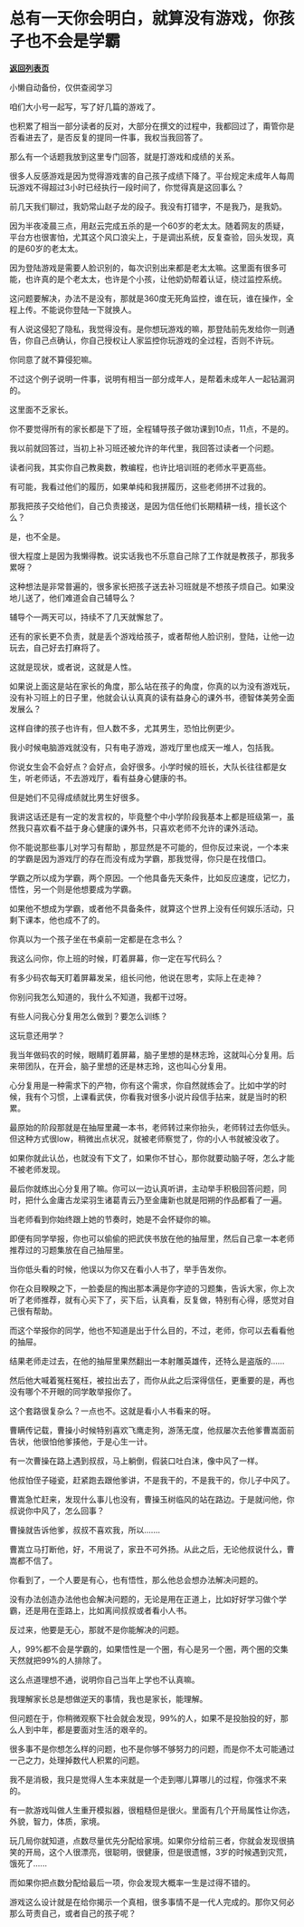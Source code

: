 # 总有一天你会明白，就算没有游戏，你孩子也不会是学霸

[**返回列表页**](/gzh/记忆承载)

小懒自动备份，仅供查阅学习

咱们大小号一起写，写了好几篇的游戏了。  

  

也积累了相当一部分读者的反对，大部分在撰文的过程中，我都回过了，甭管你是否看进去了，是否反复的提同一件事，我权当我回答了。

  

那么有一个话题我放到这里专门回答，就是打游戏和成绩的关系。  

  

很多人反感游戏是因为觉得游戏害的自己孩子成绩下降了。平台规定未成年人每周玩游戏不得超过3小时已经执行一段时间了，你觉得真是这回事么？  

  

前几天我们聊过，我奶常山赵子龙的段子。我没有打错字，不是我乃，是我奶。  

  

因为半夜凌晨三点，用赵云完成五杀的是一个60岁的老太太。随着网友的质疑，平台方也很害怕，尤其这个风口浪尖上，于是调出系统，反复查验，回头发现，真的是60岁的老太太。

  

因为登陆游戏是需要人脸识别的，每次识别出来都是老太太嘛。这里面有很多可能，也许真的是个老太太，也许是个小孩，让他奶奶帮着认证，绕过监控系统。

  

这问题要解决，办法不是没有，那就是360度无死角监控，谁在玩，谁在操作，全程上传。不能说你登陆一下就换人。  

  

有人说这侵犯了隐私，我觉得没有。是你想玩游戏的嘛，那登陆前先发给你一则通告，你自己点确认，你自己授权让人家监控你玩游戏的全过程，否则不许玩。  

  

你同意了就不算侵犯嘛。

  

不过这个例子说明一件事，说明有相当一部分成年人，是帮着未成年人一起钻漏洞的。  

  

这里面不乏家长。  

  

你不要觉得所有的家长都是下了班，全程辅导孩子做功课到10点，11点，不是的。

  

我以前就回答过，当初上补习班还被允许的年代里，我回答过读者一个问题。

  

读者问我，其实你自己教奥数，教编程，也许比培训班的老师水平更高些。

  

有可能，我看过他们的履历，如果单纯和我拼履历，这些老师拼不过我的。  

  

那我把孩子交给他们，自己负责接送，是因为信任他们长期精耕一线，擅长这个么？  

  

是，也不全是。

  

很大程度上是因为我懒得教。说实话我也不乐意自己除了工作就是教孩子，那我多累呀？  

  

这种想法是非常普遍的，很多家长把孩子送去补习班就是不想孩子烦自己。如果没地儿送了，他们难道会自己辅导么？

  

辅导个一两天可以，持续不了几天就懈怠了。

  

还有的家长更不负责，就是丢个游戏给孩子，或者帮他人脸识别，登陆，让他一边玩去，自己好去打麻将了。

  

这就是现状，或者说，这就是人性。

  

如果说上面这是站在家长的角度，那么站在孩子的角度，你真的以为没有游戏玩，没有补习班上的日子里，他就会认认真真的读有益身心的课外书，德智体美劳全面发展么？  

  

这样自律的孩子也许有，但人数不多，尤其男生，恐怕比例更少。  

  

我小时候电脑游戏就没有，只有电子游戏，游戏厅里也成天一堆人，包括我。  

  

你说女生会不会好点？会好点，会好很多。小学时候的班长，大队长往往都是女生，听老师话，不去游戏厅，看有益身心健康的书。  

  

但是她们不见得成绩就比男生好很多。

  

我讲这话还是有一定的发言权的，毕竟整个中小学阶段我基本上都是班级第一，虽然我只喜欢看不益于身心健康的课外书，只喜欢老师不允许的课外活动。  

  

你不能说那些事儿对学习有帮助 ，那显然是不可能的，但你反过来说，一个本来的学霸是因为游戏厅的存在而没有成为学霸，那我觉得，你只是在找借口。  

  

学霸之所以成为学霸，两个原因。一个他具备先天条件，比如反应速度，记忆力，悟性，另一个则是他想要成为学霸。  

  

如果他不想成为学霸，或者他不具备条件，就算这个世界上没有任何娱乐活动，只剩下课本，他也成不了的。

  

你真以为一个孩子坐在书桌前一定都是在念书么？  

  

我这么问你，你上班的时候，盯着屏幕，你一定在写代码么？

  

有多少码农每天盯着屏幕发呆，组长问他，他说在思考，实际上在走神？

  

你别问我怎么知道的，我什么不知道，我都干过呀。  

  

有些人问我心分复用怎么做到？要怎么训练？  

  

这玩意还用学？

  

我当年做码农的时候，眼睛盯着屏幕，脑子里想的是林志玲，这就叫心分复用。后来带团队，在开会，脑子里想的还是林志玲，这也叫心分复用。

  

心分复用是一种需求下的产物，你有这个需求，你自然就练会了。比如中学的时候，我有个习惯，上课看武侠，你看我对很多小说片段信手拈来，就是当时的积累。

  

最原始的阶段那就是在抽屉里藏一本书，老师转过来你抬头，老师转过去你低头。但这种方式很low，稍微出点状况，就被老师察觉了，你的小人书就被没收了。

  

如果你就此认怂，也就没有下文了，如果你不甘心，那你就要动脑子呀，怎么才能不被老师发现。  

  

最后你就练出心分复用了嘛。你可以一边认真听讲，主动举手积极回答问题，同时，把什么金庸古龙梁羽生诸葛青云乃至金庸新也就是阳朔的作品都看了一遍。  

  

当老师看到你始终跟上她的节奏时，她是不会怀疑你的嘛。  

  

即便有同学举报，你也可以偷偷的把武侠书放在他的抽屉里，然后自己拿一本老师推荐过的习题集放在自己抽屉里。

  

当你低头看的时候，他误以为你又在看小人书了，举手告发你。

  

你在众目睽睽之下，一脸委屈的掏出那本满是你字迹的习题集，告诉大家，你上次听了老师推荐，就有心买下了，买下后，认真看，反复做，特别有心得，感觉对自己很有帮助。

  

而这个举报你的同学，他也不知道是出于什么目的，不过，老师，你可以去看看他的抽屉。

  

结果老师走过去，在他的抽屉里果然翻出一本射雕英雄传，还特么是盗版的......

  

然后他大喊着冤枉冤枉，被拉出去了，而你从此之后深得信任，更重要的是，再也没有哪个不开眼的同学敢举报你了。  

  

这个套路很复杂么？一点也不。这就是看小人书看来的呀。  

  

曹瞒传记载，曹操小时候特别喜欢飞鹰走狗，游荡无度，他叔屡次去他爹曹嵩面前告状，他很怕他爹揍他，于是心生一计。

  

有一次曹操在路上遇到叔叔，马上躺倒，假装口吐白沫，像中风了一样。

  

他叔怕侄子碰瓷，赶紧跑去跟他爹讲，不是我干的，不是我干的，你儿子中风了。

  

曹嵩急忙赶来，发现什么事儿也没有，曹操玉树临风的站在路边。于是就问他，你叔说你中风了，怎么回事？

  

曹操就告诉他爹，叔叔不喜欢我，所以.......

  

曹嵩立马打断他，好，不用说了，家丑不可外扬。从此之后，无论他叔说什么，曹嵩都不信了。

  

你看到了，一个人要是有心，也有悟性，那么他总会想办法解决问题的。  

  

没有办法创造办法他也会解决问题的，无论是用在正道上，比如好好学习做个学霸，还是用在歪路上，比如离间叔叔或者看小人书。  

  

反过来，他要是无心，那就不是你能解决的问题。  

  

人，99%都不会是学霸的，如果悟性是一个圈，有心是另一个圈，两个圈的交集天然就把99%的人排除了。  

  

这么点道理想不通，说明你自己当年上学也不认真嘛。  

  

我理解家长总是想做逆天的事情，我也是家长，能理解。  

  

但问题在于，你稍微观察下社会就会发现，99%的人，如果不是投胎投的好，那么人到中年，都是要面对生活的艰辛的。

  

很多事不是你想怎么样的问题，也不是你够不够努力的问题，而是你不太可能通过一己之力，处理掉数代人积累的问题。  

  

我不是消极，我只是觉得人生本来就是一个走到哪儿算哪儿的过程，你强求不来的。  

  

有一款游戏叫做人生重开模拟器，很粗糙但是很火。里面有几个开局属性让你选，外貌，智力，体质，家境。

  

玩几局你就知道，点数尽量优先分配给家境。如果你分给前三者，你就会发现很搞笑的开局，这个人很漂亮，很聪明，很健康，但是很遗憾，3岁的时候遇到灾荒，饿死了......  

  

而如果你把点数分配给最后一项，你会发现大概率一生是过得不错的。

  

游戏这么设计就是在给你揭示一个真相，很多事情不是一代人完成的。那你又何必那么苛责自己，或者自己的孩子呢？

